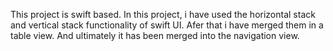 This project is swift based. In this project, i have used the horizontal stack and vertical stack functionality  of swift UI. 
Afer that i have merged them in a table view.
And ultimately it has been merged into the navigation view.

